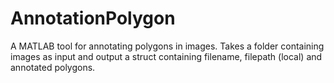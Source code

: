 # AnnotationPolygon
A MATLAB tool for annotating polygons in images. Takes a folder containing images as input and output a struct containing filename, filepath (local) and annotated polygons.
